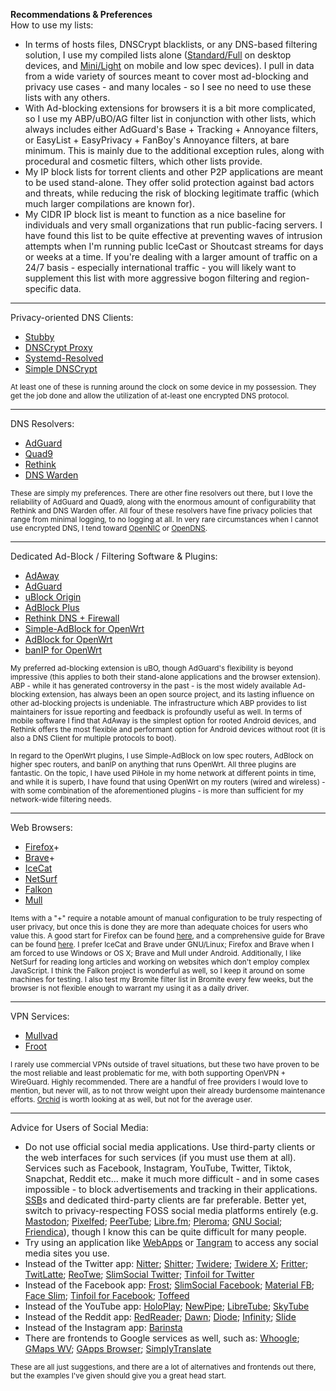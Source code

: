 **Recommendations & Preferences**  
How to use my lists:
- In terms of hosts files, DNSCrypt blacklists, or any DNS-based filtering solution, I use my compiled lists alone ([Standard/Full](https://github.com/bongochong/CombinedPrivacyBlockLists) on desktop devices, and [Mini/Light](https://github.com/bongochong/CombinedPrivacyBlockLists/tree/master/MiniLists) on mobile and low spec devices). I pull in data from a wide variety of sources meant to cover most ad-blocking and privacy use cases - and many locales - so I see no need to use these lists with any others.
- With Ad-blocking extensions for browsers it is a bit more complicated, so I use my ABP/uBO/AG filter list in conjunction with other lists, which always includes either AdGuard's Base + Tracking + Annoyance filters, or EasyList + EasyPrivacy + FanBoy's Annoyance filters, at bare minimum. This is mainly due to the additional exception rules, along with procedural and cosmetic filters, which other lists provide.
- My IP block lists for torrent clients and other P2P applications are meant to be used stand-alone. They offer solid protection against bad actors and threats, while reducing the risk of blocking legitimate traffic (which much larger compilations are known for).
- My CIDR IP block list is meant to function as a nice baseline for individuals and very small organizations that run public-facing servers. I have found this list to be quite effective at preventing waves of intrusion attempts when I'm running public IceCast or Shoutcast streams for days or weeks at a time. If you're dealing with a larger amount of traffic on a 24/7 basis - especially international traffic - you will likely want to supplement this list with more aggressive bogon filtering and region-specific data.

---
Privacy-oriented DNS Clients:
- [Stubby](https://dnsprivacy.org/dns_privacy_daemon_-_stubby/)
- [DNSCrypt Proxy](https://github.com/DNSCrypt/dnscrypt-proxy)
- [Systemd-Resolved](https://www.freedesktop.org/software/systemd/man/systemd-resolved.service.html)
- [Simple DNSCrypt](https://simplednscrypt.org/)

<sub>At least one of these is running around the clock on some device in my possession. They get the job done and allow the utilization of at-least one encrypted DNS protocol.</sub>

---
DNS Resolvers:
- [AdGuard](https://adguard-dns.io/en/public-dns.html)
- [Quad9](https://www.quad9.net/service/service-addresses-and-features)
- [Rethink](https://rethinkdns.com/configure)
- [DNS Warden](https://dnswarden.com/customfilter.html)

<sub>These are simply my preferences. There are other fine resolvers out there, but I love the reliability of AdGuard and Quad9, along with the enormous amount of configurability that Rethink and DNS Warden offer. All four of these resolvers have fine privacy policies that range from minimal logging, to no logging at all. In very rare circumstances when I cannot use encrypted DNS, I tend toward [OpenNIC](https://www.opennic.org/) or [OpenDNS](https://www.opendns.com/).</sub>

---
Dedicated Ad-Block / Filtering Software & Plugins:
- [AdAway](https://adaway.org/)
- [AdGuard](https://adguard.com/en/welcome.html)
- [uBlock Origin](https://github.com/gorhill/uBlock)
- [AdBlock Plus](https://adblockplus.org/)
- [Rethink DNS + Firewall](https://rethinkdns.com/app)
- [Simple-AdBlock for OpenWrt](https://docs.openwrt.melmac.net/simple-adblock/)
- [AdBlock for OpenWrt](https://github.com/openwrt/packages/tree/master/net/adblock/files)
- [banIP for OpenWrt](https://github.com/openwrt/packages/tree/master/net/banip)

<sub>My preferred ad-blocking extension is uBO, though AdGuard's flexibility is beyond impressive (this applies to both their stand-alone applications and the browser extension). ABP - while it has generated controversy in the past - is the most widely available Ad-blocking extension, has always been an open source project, and its lasting influence on other ad-blocking projects is undeniable. The infrastructure which ABP provides to list maintainers for issue reporting and feedback is profoundly useful as well. In terms of mobile software I find that AdAway is the simplest option for rooted Android devices, and Rethink offers the most flexible and performant option for Android devices without root (it is also a DNS Client for multiple protocols to boot).</sub>


<sub>In regard to the OpenWrt plugins, I use Simple-AdBlock on low spec routers, AdBlock on higher spec routers, and banIP on anything that runs OpenWrt. All three plugins are fantastic. On the topic, I have used PiHole in my home network at different points in time, and while it is superb, I have found that using OpenWrt on my routers (wired and wireless) - with some combination of the aforementioned plugins - is more than sufficient for my network-wide filtering needs.</sub>

---
Web Browsers:
- [Firefox](https://www.mozilla.org/en-US/firefox/releases/)+
- [Brave](https://brave.com/latest/)+
- [IceCat](https://www.gnu.org/software/gnuzilla/)
- [NetSurf](https://www.netsurf-browser.org/)
- [Falkon](https://www.falkon.org/)
- [Mull](https://f-droid.org/en/packages/us.spotco.fennec_dos/)

<sub>Items with a "+" require a notable amount of manual configuration to be truly respecting of user privacy, but once this is done they are more than adequate choices for users who value this. A good start for Firefox can be found [here](https://ffprofile.com/), and a comprehensive guide for Brave can be found [here](https://chef-koch.bearblog.dev/brave-browser-hardening-by-chef-koch/). I prefer IceCat and Brave under GNU/Linux; Firefox and Brave when I am forced to use Windows or OS X; Brave and Mull under Android. Additionally, I like NetSurf for reading long articles and working on websites which don't employ complex JavaScript. I think the Falkon project is wonderful as well, so I keep it around on some machines for testing. I also test my Bromite filter list in Bromite every few weeks, but the browser is not flexible enough to warrant my using it as a daily driver.</sub>

---
VPN Services:
- [Mullvad](https://mullvad.net/)
- [Froot](https://frootvpn.com/)

<sub>I rarely use commercial VPNs outside of travel situations, but these two have proven to be the most reliable and least problematic for me, with both supporting OpenVPN + WireGuard. Highly recommended. There are a handful of free providers I would love to mention, but never will, as to not throw weight upon their already burdensome maintenance efforts. [Orchid](https://www.orchid.com/how-it-works/) is worth looking at as well, but not for the average user.</sub>

---
Advice for Users of Social Media:
- Do not use official social media applications. Use third-party clients or the web interfaces for such services (if you must use them at all). Services such as Facebook, Instagram, YouTube, Twitter, Tiktok, Snapchat, Reddit etc... make it much more difficult - and in some cases impossible - to block advertisements and tracking in their applications. [SSB](https://en.wikipedia.org/wiki/Site-specific_browser)s and dedicated third-party clients are far preferable. Better yet, switch to privacy-respecting FOSS social media platforms entirely (e.g. [Mastodon](https://mastodon.social/explore); [Pixelfed](https://pixelfed.org/); [PeerTube](https://joinpeertube.org/); [Libre.fm](https://libre.fm/); [Pleroma](https://pleroma.social/); [GNU Social](https://www.gnusocial.rocks/); [Friendica](https://friendi.ca/)), though I know this can be quite difficult for many people.
- Try using an application like [WebApps](https://f-droid.org/en/packages/com.tobykurien.webapps/) or [Tangram](https://apps.gnome.org/app/re.sonny.Tangram/) to access any social media sites you use. 
- Instead of the Twitter app: [Nitter](https://f-droid.org/en/packages/com.plexer0.nitter/); [Shitter](https://apt.izzysoft.de/fdroid/index/apk/org.nuclearfog.twidda); [Twidere](https://f-droid.org/en/packages/org.mariotaku.twidere/); [Twidere X](https://f-droid.org/en/packages/com.twidere.twiderex/); [Fritter](https://f-droid.org/en/packages/com.jonjomckay.fritter/); [TwitLatte](https://f-droid.org/en/packages/com.github.moko256.twitlatte/); [ReoTwe](https://f-droid.org/en/packages/de.digisocken.reotwe/); [SlimSocial Twitter](https://f-droid.org/en/packages/it.rignanese.leo.slimtwitter/); [Tinfoil for Twitter](https://f-droid.org/en/packages/com.mill_e.twitterwrapper/)
- Instead of the Facebook app: [Frost](https://f-droid.org/en/packages/com.pitchedapps.frost/); [SlimSocial Facebook](https://f-droid.org/en/packages/it.rignanese.leo.slimfacebook/); [Material FB](https://f-droid.org/en/packages/me.zeeroooo.materialfb/); [Face Slim](https://f-droid.org/en/packages/org.indywidualni.fblite/); [Tinfoil for Facebook](https://f-droid.org/en/packages/com.danvelazco.fbwrapper/); [Toffeed](https://f-droid.org/en/packages/me.jakelane.wrapperforfacebook/)
- Instead of the YouTube app: [HoloPlay](https://f-droid.org/en/packages/com.holoplay/); [NewPipe](https://f-droid.org/en/packages/org.schabi.newpipe/); [LibreTube](https://f-droid.org/en/packages/com.github.libretube/); [SkyTube](https://f-droid.org/en/packages/free.rm.skytube.oss/)
- Instead of the Reddit app: [RedReader](https://f-droid.org/en/packages/org.quantumbadger.redreader/); [Dawn](https://f-droid.org/en/packages/me.thanel.dank/); [Diode](https://f-droid.org/en/packages/in.shick.diode/); [Infinity](https://f-droid.org/en/packages/ml.docilealligator.infinityforreddit/); [Slide](https://f-droid.org/en/packages/me.ccrama.redditslide/)
- Instead of the Instagram app: [Barinsta](https://f-droid.org/en/packages/me.austinhuang.instagrabber/)
- There are frontends to Google services as well, such as: [Whoogle](https://github.com/benbusby/whoogle-search); [GMaps WV](https://f-droid.org/en/packages/us.spotco.maps/); [GApps Browser](https://f-droid.org/en/packages/com.tobykurien.google_news/); [SimplyTranslate](https://f-droid.org/en/packages/com.simplytranslate_mobile/)

<sub>These are all just suggestions, and there are a lot of alternatives and frontends out there, but the examples I've given should give you a great head start.</sub>